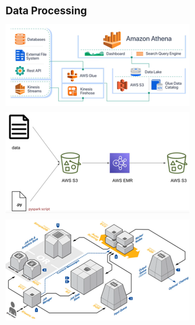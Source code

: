 
# Data Processing


![Data Processing Architecture](assets/data_processing/data_processing_architecture.png)

![Data Processing Architecture](assets/data_processing/data_processing_architecture_II.png)

![Batch Data Processing using AWS Services](assets/data_processing/batch_data_processing.png)